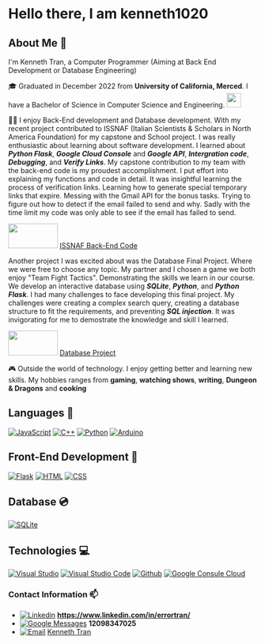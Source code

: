 # Hello there, I am kenneth1020

## About Me 👤
I'm Kenneth Tran, a Computer Programmer (Aiming at Back End Development or Database Engineering) 

🎓 Graduated in December 2022 from **University of California, Merced**.
I have a Bachelor of Science in Computer Science and Engineering. <img src="https://user-images.githubusercontent.com/58241992/233547627-d19ecfa5-f347-4736-9ad4-c27b9229bcd0.png" width="29px" height="29px">

👨‍💻 I enjoy Back-End development and Database development. With my recent project contributed to ISSNAF (Italian Scientists & Scholars in North America Foundation) for my capstone and School project. I was really enthusiastic about learning about software development. I learned about ***Python Flask***, ***Google Cloud Console*** and ***Google API***, ***Intergration code***, ***Debugging***, and ***Verify Links***. My capstone contribution to my team with the back-end code is my proudest accomplishment. I put effort into explaining my functions and code in detail. It was insightful learning the process of verification links. Learning how to generate special temporary links that expire. Messing with the Gmail API for the bonus tasks. Trying to figure out how to detect if the email failed to send and why. Sadly with the time limit my code was only able to see if the email has failed to send.

<img src="https://user-images.githubusercontent.com/58241992/233557079-4989727a-a071-4e76-b905-1180804ae3f8.png" width="100px" height="50px"> [ISSNAF Back-End Code](https://github.com/kenneth1020/CSE-120-backend-Code)

Another project I was excited about was the Database Final Project. Where we were free to choose any topic. My partner and I chosen a game we both enjoy "Team Fight Tactics". Demonstrating the skills we learn in our course. We develop an interactive database using ***SQLite***, ***Python***, and ***Python Flask***. I had many challenges to face developing this final project. My challenges were creating a complex search query, creating a database structure to fit the requirements, and preventing ***SQL injection***. It was invigorating for me to demostrate the knowledge and skill I learned.

<img src="https://user-images.githubusercontent.com/58241992/233556992-7c7dee9d-7d53-460a-b70b-253c172243ac.png" width="100px" height="50px"> [Database Project](https://github.com/kenneth1020/CSE-111-Project-TFT/tree/Test-Data-)

🎮 Outside the world of technology. I enjoy getting better and learning new skills. My hobbies ranges from **gaming**, **watching shows**, **writing**, **Dungeon & Dragons** and **cooking**

## Languages 🔧
[![JavaScript](https://img.shields.io/badge/-JavaScript-000?&logo=JavaScript)]((https://www.linkedin.com/in/errortran/))
[![C++](https://img.shields.io/badge/-C++-000?&logo=cplusplus&logoColor=00599C)]((https://www.linkedin.com/in/errortran/))
[![Python](https://img.shields.io/badge/-Python-000?&logo=Python)]((https://www.linkedin.com/in/errortran/))
[![Arduino](https://img.shields.io/badge/-Arduino-000?&logo=arduino&logoColor=00979D)]((https://www.linkedin.com/in/errortran/))

## Front-End Development 📄
[![Flask](https://img.shields.io/badge/-Flask-000?&logo=Flask)]((https://www.linkedin.com/in/errortran/))
[![HTML](https://img.shields.io/badge/-HTML-000?&logo=html5)]((https://www.linkedin.com/in/errortran/))
[![CSS](https://img.shields.io/badge/-CSS-000?&logo=css3&logoColor=1572B6)]((https://www.linkedin.com/in/errortran/))

## Database 💿
[![SQLite](https://img.shields.io/badge/-SQLite-000?&logo=Sqlite)]((https://www.linkedin.com/in/errortran/))

## Technologies 💻
[![Visual Studio](https://img.shields.io/badge/-Visual_Studio-000?&logo=visualstudio&logoColor=5C2D91)]((https://www.linkedin.com/in/errortran/))
[![Visual Studio Code](https://img.shields.io/badge/-Visual_Studio_Code-000?&logo=visualstudiocode&logoColor=007ACC)]((https://www.linkedin.com/in/errortran/))
[![Github](https://img.shields.io/badge/-Github-000?&logo=github&logoColor=FC6D26)]((https://www.linkedin.com/in/errortran/))
[![Google Consule Cloud](https://img.shields.io/badge/-Google_Cloud_Console-000?&logo=googleassistant&logoColor=4285F4)]((https://www.linkedin.com/in/errortran/))
<!-- +[![Git](https://img.shields.io/badge/-Git-000?&logo=git&logoColor=F05032)]((https://www.linkedin.com/in/errortran/))+ -->


### Contact Information 📫 
- [![Linkedin](https://img.shields.io/badge/-Linkedin-000?&logo=linkedin&logoColor=0A66C2)]((https://www.linkedin.com/in/errortran/)) **https://www.linkedin.com/in/errortran/**
- [![Google Messages](https://img.shields.io/badge/-Phone_Number-000?&logo=googlemessages&logoColor=999999)]((tel:12098347025)) **12098347025**
- [![Email](https://img.shields.io/badge/-Gmail-000?&logo=gmail&logoColor=EA4335)](mailto:kenneththongtran@gmail.com) [Kenneth Tran](mailto:kenneththongtran@gmail.com)


